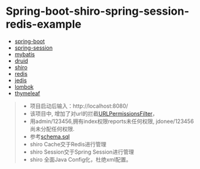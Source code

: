 # Spring-boot-shiro-spring-session-redis-example
* [spring-boot](http://docs.spring.io/spring-boot/docs/current/reference/htmlsingle/)
* [spring-session](http://projects.spring.io/spring-session/)
* [mybatis](https://github.com/mybatis/spring-boot-starter)
* [druid](https://github.com/alibaba/druid)
* [shiro](http://shiro.apache.org/)
* [redis](http://redis.io/)
* [jedis](https://github.com/xetorthio/jedis)
* [lombok](https://projectlombok.org/)
* [thymeleaf](http://www.thymeleaf.org/)

> * 项目启动后输入：http://localhost:8080/
> * 该项目中, 增加了对url的拦截[URLPermissionsFilter](https://github.com/leelance/spring-boot-all/blob/master/spring-boot-shiro/src/main/java/com/lance/shiro/config/URLPermissionsFilter.java)，
> * 用admin/123456,拥有index权限reports未任何权限, jdonee/123456尚未分配任何权限.
> * 参考[schema.sql](https://github.com/leelance/spring-boot-all/blob/master/spring-boot-shiro/src/main/resources/init-sql/schema.sql)
> * shiro Cache交于Redis进行管理
> * shiro Session交于Spring Session进行管理
> * shiro 全面Java Config化，杜绝xml配置。
